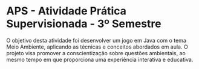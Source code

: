 # APS - Atividade Prática Supervisionada - 3º Semestre
O objetivo desta atividade foi desenvolver um jogo em Java com o tema Meio Ambiente, aplicando as técnicas e conceitos abordados em aula. O projeto visa promover a conscientização sobre questões ambientais, ao mesmo tempo em que proporciona uma experiência interativa e educativa.
